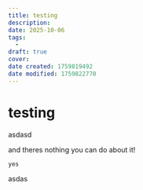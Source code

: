 ```yaml
---
title: testing
description: 
date: 2025-10-06
tags:
  - 
draft: true
cover:
date created: 1759819492
date modified: 1759822770
---
```


# testing

asdasd

and theres nothing you can do about it!

```txt
yes
```

asdas